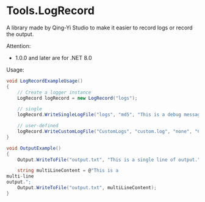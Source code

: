 ﻿# Tools.LogRecord

A library made by Qing-Yi Studio to make it easier to record logs or record the output.

Attention:
- 1.0.0 and later are for .NET 8.0

Usage:

```c#
void LogRecordExampleUsage()
{
    // Create a logger instance
    LogRecord logRecord = new LogRecord("logs");

    // single
    logRecord.WriteSingleLogFile("logs", "md5", "This is a debug message.", "Another debug message.");

    // user-defined
    logRecord.WriteCustomLogFile("CustomLogs", "custom.log", "none", "Custom log entry 1", "Custom log entry 2");
}

void OutputExample()
{
    Output.WriteToFile("output.txt", "This is a single line of output.");

    string multiLineContent = @"This is a
multi-line
output.";
    Output.WriteToFile("output.txt", multiLineContent);
}
```
